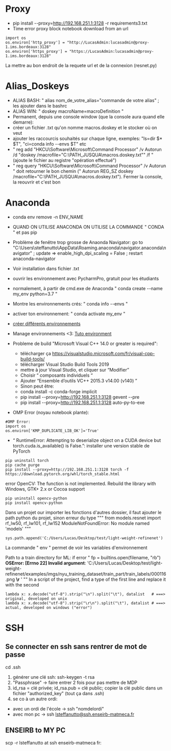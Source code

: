 # Proxy
- pip install --proxy=http://192.168.251.1:3128 -r requirements3.txt
- Time error proxy block notebook download from an url
``` 
import os
os.environ['http_proxy'] = "http://LucasAdmin:lucasadmin@proxy-1.ims.bordeaux:3128" 
os.environ['https_proxy'] = "https://LucasAdmin:lucasadmin@proxy-1.ims.bordeaux:3128"
```
La mettre au bon endroit de la requete url et de la connexion (resnet.py)

# Alias_Doskeys
- ALIAS BASH: " alias nom_de_votre_alias="commande de votre alias" ; les ajouter dans le bashrc
- ALIAS WIN: " doskey macroName=macroDefinition " 
- Permanent, depuis une console window (que la console aura quand elle demarre):
- créer un fichier .txt qu'on nomme macros.doskey et le stocker où on veut
- ajouter les raccourcis souhaités sur chaque ligne, exemples: "ls=dir $* $T", "ci=conda info --envs $T" etc
- " reg add "HKCU\Software\Microsoft\Command Processor" /v Autorun /d "doskey /macrofile=\"C:\PATH_JUSQUA\macros.doskey.txt"" /f "  (ajoute le fichier au registre "opération effectué")
- " reg query "HKCU\Software\Microsoft\Command Processor" /v Autorun " doit retourner le bon chemin (" Autorun    REG_SZ    doskey /macrofile="C:\PATH_JUSQUA\macros.doskey.txt"). Fermer la console, la reouvrir et c'est bon

# Anaconda
- conda env remove -n ENV_NAME
- QUAND ON UTILISE ANACONDA ON UTILISE LA COMMANDE " CONDA " et pas pip
- Problème de fenêtre trop grosse de Anaonda Navigator: go to "C:\Users\steffanutto\AppData\Roaming\.anaconda\navigator\.anaconda\navigator" ; update => enable_high_dpi_scaling = False ; restart anaconda-navigator
- Voir installation dans fichier .txt
- ouvrir les environnement avec PycharmPro, gratuit pour les étudiants
- normalement, à partir de cmd.exe de Anaconda " conda create --name my_env python=3.7  "
- Montre les environnements crés: " conda info --envs "
- activer ton environnement: " conda activate my_env "
- [créer différents environnements](https://conda.io/projects/conda/en/latest/user-guide/tasks/manage-environments.html#creating-an-environment-from-an-environment-yml-file)
- Manage environnements <3: [Tuto environment](https://towardsdatascience.com/manage-your-python-virtual-environment-with-conda-a0d2934d5195#:~:text=You%20can%20always%20use%20conda,use%20by%20using%20conda%20activate%20.&text=conda%20deactivate%20will%20deactivate%20your,which%20is%20the%20base%20environment)

- Probleme de build "Microsoft Visual C++ 14.0 or greater is required":
    - télécharger ça https://visualstudio.microsoft.com/fr/visual-cpp-build-tools/
    - télécharger Visual Studio Build Tools 2019 
    - mettre à jour Visual Studio, et cliquer sur “Modifier”
    - Choisir “ composants individuels “
    - Ajouter “Ensemble d’outils VC++ 2015.3 v14.00 (v140) ”
    - Sinon peut être:
    - conda install -c conda-forge implicit
    - pip install --proxy=http://192.168.251.1:3128 gevent --pre
    - pip install --proxy=http://192.168.251.1:3128 auto-py-to-exe

- OMP Error (noyau notebook plante): 
``` 
#OMP Error:
import os
os.environ['KMP_DUPLICATE_LIB_OK']='True'
```

- “ RuntimeError: Attempting to deserialize object on a CUDA device but torch.cuda.is_available() is False.”: installer une version stable de PyTorch
``` 
pip uninstall torch
pip cache purge
pip install --proxy=http://192.168.251.1:3128 torch -f https://download.pytorch.org/whl/torch_stable.html
```

error OpenCV: The function is not implemented. Rebuild the library with Windows, GTK+ 2.x or Cocoa support
``` 
pip uninstall opencv-python 
pip install opencv-python
```

Dans un projet our importer les fonctions d'autres dossier, il faut ajouter le path python du projet, sinon erreur du type
"""    from models.resnet import rf_lw50, rf_lw101, rf_lw152
ModuleNotFoundError: No module named 'models' """
``` 
sys.path.append('C:/Users/Lucas/Desktop/test/light-weight-refinenet')
```

La commande " env " permet de voir les variables d'environnement

Path to a train directory for ML: if error "    fp = builtins.open(filename, "rb")
**OSError: [Errno 22] Invalid argument**: 'C:/Users/Lucas/Desktop/test/light-weight-refinenet/examples/imgs/nyu_training_dataset/train_part/train_labels/000116.png **\r** ' ""
In a script of the project, find a type of the first line and replace it with the second
```
lambda x: x.decode("utf-8").strip("\n").split("\t"), datalist   # ===> original, developed on unix
lambda x: x.decode("utf-8").strip("\r\n").split("\t"), datalist # ===> actual, developed on windows ("error")
```

# SSH
## Se connecter en ssh sans rentrer de mot de passe
cd .ssh
1) générer une clé ssh: ssh-keygen -t rsa
2) "Passphrase" -> faire entrer 2 fois pour pas mettre de MDP
3) id_rsa = clé privée; id_rsa.pub = clé public; copier la clé public dans un fichier "authorized_key" (tout ça dans .ssh)
4) se co à un autre ordi:
- avec un ordi de l'école -> ssh "nomdelordi"
- avec mon pc -> ssh lsteffanutto@ssh.enseirb-matmeca.fr

## ENSEIRB to MY PC
scp -r lsteffanutto at ssh enseirb-matmeca fr: <cheminDuDossier> <DestinationSurTonOrdi>


